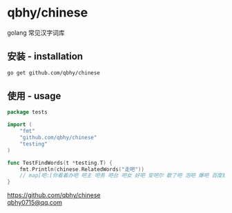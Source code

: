 # qbhy/chinese
golang 常见汉字词库

## 安装 - installation
```bash
go get github.com/qbhy/chinese
```

## 使用 - usage
```go
package tests

import (
	"fmt"
	"github.com/qbhy/chinese"
	"testing"
)

func TestFindWords(t *testing.T) {
	fmt.Println(chinese.RelatedWords("走吧"))
	// map[吧:[你看着办吧 吧主 吧务 吧台 吧女 好吧 安吧尔 歇了吧 泡吧 爆吧 百度贴吧 省省吧 网吧 贴吧 酒吧] 走:[一条道走到黑 东奔西走 临走 人往高处走水往低处流 偷走 出走 勾走 卷走 取走 咪走堂 夺走 奔走 奔走相告 带走 开走 往前走 抢走 拿走 掉头就走 排走 搬走 放走 暴走 暴走漫画 暴走鞋 正步走 游走 溜走 漂走 瓦萨利走廊 看走眼 离家出走 行走 被赶走 贩夫走卒 走人 走低 走俏 走光 走入 走出 走动 走势 走南闯北 走去 走向 走味的 走回 走在 走地盘 走地鸡 走失 走廊 走开 走扁带 走投无路 走时 走来走去 走桃花运 走漏 走火 走狗 走神 走秀 走私 走红 走肾 走访 走读 走调 走路 走过 走过场 走近 走进 走遍 走道 走避 走错 走门路 走马看花 赶走 轰走 送走 逃走 飞走]]
}
```

https://github.com/qbhy/chinese  
qbhy0715@qq.com
